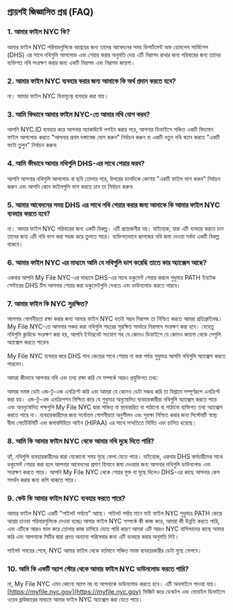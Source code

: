 ## প্রায়শই জিজ্ঞাসিত প্রশ্ন (FAQ)

### 1. আমার ফাইল NYC কি?

আমার ফাইল NYC পরিবারগুলিকে আশ্রয়ের জন্য তাদের আবেদনের সময় ডিপার্টমেন্ট অফ হোমলেস সার্ভিসেস (DHS) এর সাথে নথিগুলি আপলোড এবং শেয়ার করার অনুমতি দেয়৷ এটি নিরাপদ রাখার জন্য পরিবারের জন্য তাদের ব্যক্তিগত নথি সংরক্ষণ করার জন্য একটি নিরাপদ এবং নিরাপদ জায়গা।

### 2. আমার ফাইল NYC ব্যবহার করার জন্য আমাকে কি অর্থ প্রদান করতে হবে?

না। আমার ফাইল NYC বিনামূল্যে ব্যবহার করা যায়।

### 3. আমি কিভাবে আমার ফাইল NYC-তে আমার নথি যোগ করব?

আপনি NYC.ID ব্যবহার করে আপনার অ্যাকাউন্টে লগইন করার পরে, আপনার ডিভাইসে সঞ্চিত একটি বিদ্যমান ফাইল আপলোড করতে "আপনার প্রথম দস্তাবেজ যোগ করুন" নির্বাচন করুন বা একটি নতুন নথি স্ক্যান করতে "একটি ফটো তুলুন" নির্বাচন করুন৷

### 4. আমি কীভাবে আমার নথিগুলি DHS-এর সাথে শেয়ার করব?

আপনি আপনার নথিগুলি আপলোড বা ছবি তোলার পরে, উপরের ডানদিকে কোণায় "একটি ফাইল ভাগ করুন" নির্বাচন করুন এবং আপনি কোন ফাইলগুলি ভাগ করতে চান তা নির্বাচন করুন৷

### 5. আমার আবেদনের সময় DHS এর সাথে নথি শেয়ার করার জন্য আমাকে কি আমার ফাইল NYC ব্যবহার করতে হবে?

না। আমার ফাইল NYC পরিবারের জন্য একটি বিকল্প। এটি প্রয়োজনীয় নয়। যাইহোক, যারা এটি ব্যবহার করতে চান তাদের জন্য এটি নথি ভাগ করা সহজ করে তুলতে পারে। ব্যক্তিগতভাবে কাগজের নথি জমা দেওয়া সর্বদা একটি বিকল্প থাকবে।

### 6. আমার ফাইল NYC এর মাধ্যমে আমি যে নথিগুলি ভাগ করেছি তাতে কার অ্যাক্সেস আছে?

একবার আপনি My File NYC-এর মাধ্যমে DHS-এর সাথে ডকুমেন্ট শেয়ার করলে শুধুমাত্র PATH ইনটেক সেন্টারের DHS টিম আপনার শেয়ার করা ডকুমেন্টগুলি দেখতে এবং ডাউনলোড করতে পারবে।

### 7. আমার ফাইল কি NYC সুরক্ষিত?

আপনার গোপনীয়তা রক্ষা করার জন্য আমার ফাইল NYC যতটা সম্ভব নিরাপদ তা নিশ্চিত করতে আমরা প্রতিশ্রুতিবদ্ধ। My File NYC-তে আপনার সঞ্চয় করা নথিগুলি শহরের সুরক্ষিত সার্ভারে নিরাপদে সংরক্ষণ করা হবে। যেহেতু নথিগুলি ক্লাউডে সংরক্ষণ করা হয়, আপনি ইন্টারনেট সংযোগ সহ যে কোনও ডিভাইসে যে কোনও জায়গা থেকে সেগুলি অ্যাক্সেস করতে পারেন৷

My File NYC ব্যবহার করে DHS পাথ কেন্দ্রের সাথে শেয়ার না করা পর্যন্ত শুধুমাত্র আপনি নথিগুলি অ্যাক্সেস করতে পারবেন।

আমরা কীভাবে আপনার নথি এবং তথ্য রক্ষা করি সে সম্পর্কে আরও প্রযুক্তিগত তথ্য:

আমরা সমস্ত ডেটা এন্ড-টু-এন্ড এনক্রিপ্ট করি এবং আমরা যে কোনও ডেটা সঞ্চয় করি তা বিশ্রামে সম্পূর্ণরূপে এনক্রিপ্ট করা হয়। এন্ড-টু-এন্ড এনক্রিপশন নিশ্চিত করে যে শুধুমাত্র অনুমোদিত ব্যবহারকারীরা নথিগুলি অ্যাক্সেস করতে পারে এবং অননুমোদিত পক্ষগুলি My File NYC দ্বারা সঞ্চিত বা স্থানান্তরিত বা পাঠানো বা পাঠানো ব্যক্তিগত তথ্য অ্যাক্সেস করতে পারে না। ব্যবহারকারীদের জন্য সর্বোত্তম গোপনীয়তা অনুশীলন এবং সুরক্ষা নিশ্চিত করার জন্য সিস্টেমটি স্বাস্থ্য বীমা পোর্টেবিলিটি এবং জবাবদিহিতা আইন (HIPAA) এর সাথে সম্মতিতে নির্মিত এবং চালিত হয়েছে।

### 8. আমি কি আমার ফাইল NYC থেকে আমার নথি মুছে দিতে পারি?

হ্যাঁ, নথিগুলি ব্যবহারকারীদের দ্বারা যেকোনো সময় মুছে ফেলা যেতে পারে। যাইহোক, একবার DHS কর্মচারীদের সাথে ডকুমেন্ট শেয়ার করা হলে আপনার আবেদনের প্রমাণ হিসাবে জমা দেওয়ার জন্য আপনার নথিগুলি ডাউনলোড এবং সংরক্ষণ করতে পারে। আপনি My File NYC থেকে শেয়ার মুক্ত বা মুছে দিলেও DHS-এর কাছে আপনার কেস সমর্থন করার জন্য কপি থাকতে পারে।

### 9. কেউ কি আমার ফাইল NYC ব্যবহার করতে পারে?

আমার ফাইল NYC একটি "পাইলট পর্যায়ে" আছে। পাইলট পর্যায় মানে মাই ফাইল NYC শুধুমাত্র PATH কেন্দ্রে আশ্রয় চাওয়া পরিবারগুলিকে দেওয়া হচ্ছে৷ আমার ফাইল NYC সম্পর্কে কী কাজ করে, আমরা কী উন্নতি করতে পারি, এবং এটিকে আরও ভাল করে তোলার কাজ চালিয়ে যেতে পারি কারণ আমরা এটি আরও NYC বাসিন্দাদের কাছে অফার করি এবং আপনাকে সিটির দ্বারা প্রদত্ত অন্যান্য পরিষেবার জন্য এটি ব্যবহার করার অনুমতি দিই।

পাইলট সময়ের শেষে, NYC আমার ফাইল থেকে বর্তমানে সঞ্চিত সমস্ত ব্যবহারকারীর ডেটা মুছে ফেলবে।

### 10. আমি কি একটি অ্যাপ স্টোর থেকে আমার ফাইল NYC ডাউনলোড করতে পারি?

না, My File NYC এমন কোনো অ্যাপ নয় যা আপনাকে ডাউনলোড করতে হবে। এটি অনলাইনে পাওয়া যায়। [https://myfile.nyc.gov](https://myfile.nyc.gov) ভিজিট করে ডেস্কটপ এবং মোবাইল ডিভাইসে ওয়েব ব্রাউজারের মাধ্যমে আমার ফাইল NYC অ্যাক্সেস করা যেতে পারে।
